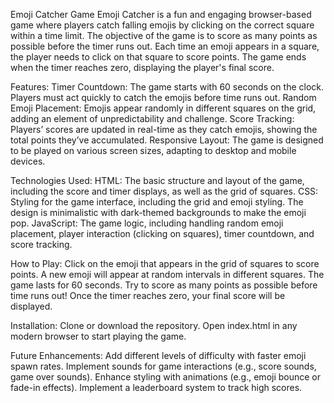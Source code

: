 Emoji Catcher Game
Emoji Catcher is a fun and engaging browser-based game where players catch falling emojis by clicking on the correct square within a time limit. The objective of the game is to score as many points as possible before the timer runs out. Each time an emoji appears in a square, the player needs to click on that square to score points. The game ends when the timer reaches zero, displaying the player's final score.

Features:
Timer Countdown: The game starts with 60 seconds on the clock. Players must act quickly to catch the emojis before time runs out.
Random Emoji Placement: Emojis appear randomly in different squares on the grid, adding an element of unpredictability and challenge.
Score Tracking: Players’ scores are updated in real-time as they catch emojis, showing the total points they’ve accumulated.
Responsive Layout: The game is designed to be played on various screen sizes, adapting to desktop and mobile devices.


Technologies Used:
HTML: The basic structure and layout of the game, including the score and timer displays, as well as the grid of squares.
CSS: Styling for the game interface, including the grid and emoji styling. The design is minimalistic with dark-themed backgrounds to make the emoji pop.
JavaScript: The game logic, including handling random emoji placement, player interaction (clicking on squares), timer countdown, and score tracking.


How to Play:
Click on the emoji that appears in the grid of squares to score points.
A new emoji will appear at random intervals in different squares.
The game lasts for 60 seconds. Try to score as many points as possible before time runs out!
Once the timer reaches zero, your final score will be displayed.


Installation:
Clone or download the repository.
Open index.html in any modern browser to start playing the game.


Future Enhancements:
Add different levels of difficulty with faster emoji spawn rates.
Implement sounds for game interactions (e.g., score sounds, game over sounds).
Enhance styling with animations (e.g., emoji bounce or fade-in effects).
Implement a leaderboard system to track high scores.
